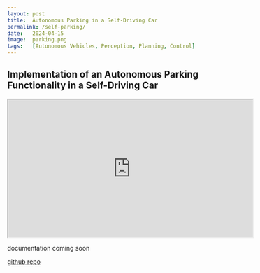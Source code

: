 ```yaml
---
layout: post
title:  Autonomous Parking in a Self-Driving Car
permalink: /self-parking/
date:   2024-04-15
image:  parking.png
tags:   [Autonomous Vehicles, Perception, Planning, Control]
---
```

## Implementation of an Autonomous Parking Functionality in a Self-Driving Car

<iframe width="560" height="315" src="https://www.youtube.com/embed/xG1_ZaXZ-rI" frameborder="1" allowfullscreen></iframe>

documentation coming soon

[github repo](https://github.com/ashwath-karthikeyan/GEMstack.git)